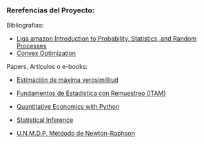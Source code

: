 ### Rerefencias del Proyecto:

Bibliografías:
  * [Liga amazon Introduction to Probability, Statistics, and Random Processes](https://www.amazon.com/-/es/Hossein-Pishro-Nik/dp/0990637204/ref=sr_1_3?__mk_es_US=ÅMÅŽÕÑ&dchild=1&keywords=probability+Hossein&qid=1607146984&sr=8-3)  
  * [Convex Optimization](https://web.stanford.edu/~boyd/cvxbook/bv_cvxbook.pdf)  

Papers, Artículos o e-books:  
  * [Estimación de máxima verosimilitud](https://economipedia.com/definiciones/estimacion-de-maxima-verosimilitud.html)  

  * [Fundamentos de Estadística con Remuestreo (ITAM)](https://fundamentos-est.netlify.app/s-max-verosimilitud)  

  * [Quantitative Economics with Python](https://python.quantecon.org/_downloads/pdf/quantitative_economics_with_python.pdf)    
  
  * [Statistical Inference](https://papers.ssrn.com/sol3/papers.cfm?abstract_id=3125891)    
  
  * [U.N.M.D.P. Métdodo de Newton-Raphson](http://www3.fi.mdp.edu.ar/analisis/temas/no_lineales_1/newtonRaphson.htm)    

